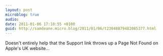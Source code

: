 ```yaml
---
layout: post
microblog: true
audio: 
date: 2011-01-06 17:10:55 +0100
guid: http://samdeane.micro.blog/2011/01/06/t23048879482085377.html
---
```

Doesn't entirely help that the Support link throws up a Page Not Found on Apple's UK website...
